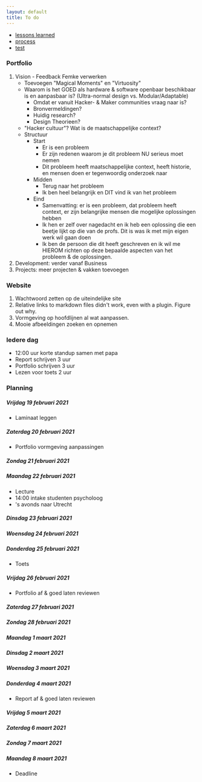 ```yaml
---
layout: default
title: To do
---
```


- [lessons learned](98_lessons_learned)
- [process](96_process) 
- [test](test)


### Portfolio

1. Vision - Feedback Femke verwerken
    - Toevoegen "Magical Moments" en "Virtuosity"
    - Waarom is het GOED als hardware & software openbaar beschikbaar is en aanpasbaar is?
      (Ultra-normal design vs. Modular/Adaptable)
        - Omdat er vanuit Hacker- & Maker communities vraag naar is?
        - Bronvermeldingen?
        - Huidig research?
        - Design Theorieen?
    - "Hacker cultuur"? Wat is de maatschappelijke context?
    - Structuur
        - Start
            - Er is een probleem
            - Er zijn redenen waarom je dit probleem NU serieus moet nemen
            - Dit probleem heeft maatschappelijke context, heeft historie, en mensen doen er tegenwoordig onderzoek naar
        - Midden
            - Terug naar het probleem
            - Ik ben heel belangrijk en DIT vind ik van het probleem
        - Eind
            - Samenvatting: er is een probleem, dat probleem heeft context, er zijn belangrijke mensen die mogelijke oplossingen hebben
            - Ik hen er zelf over nagedacht en ik heb een oplossing die een beetje lijkt op die van de profs. Dit is was ik met mijn eigen werk wil gaan doen
            - Ik ben de persoon die dit heeft geschreven en ik wil me HIEROM richten op deze bepaalde aspecten van het probleem & de oplossingen. 
1. Development: verder vanaf Business
1. Projects: meer projecten & vakken toevoegen

### Website

1. Wachtwoord zetten op de uiteindelijke site
1. Relative links to markdown files didn't work, even with a plugin. Figure out why.
1. Vormgeving op hoofdlijnen al wat aanpassen.
1. Mooie afbeeldingen zoeken en opnemen

### Iedere dag

- 12:00 uur korte standup samen met papa
- Report schrijven 3 uur
- Portfolio schrijven 3 uur
- Lezen voor toets 2 uur

### Planning

##### Vrijdag 19 februari 2021

- Laminaat leggen

##### Zaterdag 20 februari 2021

- Portfolio vormgeving aanpassingen

##### Zondag 21 februari 2021

##### Maandag 22 februari 2021

- Lecture
- 14:00 intake studenten psycholoog
- 's avonds naar Utrecht

##### Dinsdag 23 februari 2021

##### Woensdag 24 februari 2021

##### Donderdag 25 februari 2021

- Toets

##### Vrijdag 26 februari 2021

- Portfolio af & goed laten reviewen

##### Zaterdag 27 februari 2021

##### Zondag 28 februari 2021

##### Maandag 1 maart 2021

##### Dinsdag 2 maart 2021

##### Woensdag 3 maart 2021

##### Donderdag 4 maart 2021

- Report af & goed laten reviewen

##### Vrijdag 5 maart 2021

##### Zaterdag 6 maart 2021

##### Zondag 7 maart 2021

##### Maandag 8 maart 2021

- Deadline
